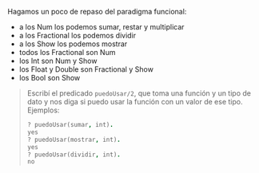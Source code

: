 Hagamos un poco de repaso del paradigma funcional: 

* a los Num los podemos sumar, restar y multiplicar
* a los Fractional los podemos dividir
* a los Show los podemos mostrar
* todos los Fractional son Num
* los Int son Num y Show
* los Float y Double son Fractional y Show
* los Bool son Show


> Escribí el predicado `puedoUsar/2`, que toma una función y un tipo de dato y nos diga si puedo usar la función con un valor de ese tipo. Ejemplos:
> 
> ```prolog
> ? puedoUsar(sumar, int).
> yes
> ? puedoUsar(mostrar, int).
> yes
> ? puedoUsar(dividir, int).
> no
> ```
